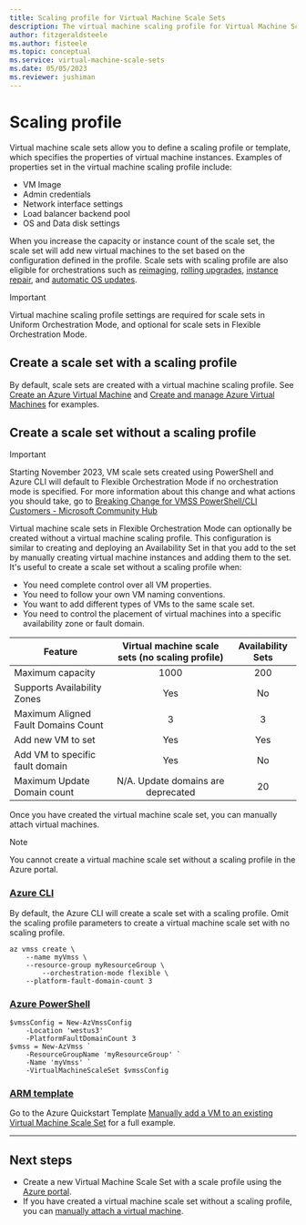 ```yaml
---
title: Scaling profile for Virtual Machine Scale Sets
description: The virtual machine scaling profile for Virtual Machine Scale Sets define the VM configuration you want to use when adding instances to the scale set via autoscaling 
author: fitzgeraldsteele 
ms.author: fisteele
ms.topic: conceptual
ms.service: virtual-machine-scale-sets
ms.date: 05/05/2023
ms.reviewer: jushiman
---
```


# Scaling profile

Virtual machine scale sets allow you to define a scaling profile or template, which specifies the properties of virtual machine instances. Examples of properties set in the virtual machine scaling profile include:

- VM Image
- Admin credentials
- Network interface settings
- Load balancer backend pool
- OS and Data disk settings

When you increase the capacity or instance count of the scale set, the scale set will add new virtual machines to the set based on the configuration defined in the profile. Scale sets with scaling profile are also eligible for orchestrations such as [reimaging](/rest/api/compute/virtual-machine-scale-sets/reimage), [rolling upgrades](/rest/api/compute/virtual-machine-scale-set-rolling-upgrades), [instance repair](virtual-machine-scale-sets-automatic-instance-repairs.md), and [automatic OS updates](virtual-machine-scale-sets-automatic-upgrade.md).

> [!IMPORTANT] 
> Virtual machine scaling profile settings are required for scale sets in Uniform Orchestration Mode, and optional for scale sets in Flexible Orchestration Mode.

## Create a scale set with a scaling profile
By default, scale sets are created with a virtual machine scaling profile. See [Create an Azure Virtual Machine](quick-create-portal.md) and [Create and manage Azure Virtual Machines](tutorial-create-and-manage-cli.md) for examples.

## Create a scale set without a scaling profile

> [!IMPORTANT]
>Starting November 2023, VM scale sets created using PowerShell and Azure CLI will default to Flexible Orchestration Mode if no orchestration mode is specified. For more information about this change and what actions you should take, go to [Breaking Change for VMSS PowerShell/CLI Customers - Microsoft Community Hub](
https://techcommunity.microsoft.com/t5/azure-compute-blog/breaking-change-for-vmss-powershell-cli-customers/ba-p/3818295)

Virtual machine scale sets in Flexible Orchestration Mode can optionally be created without a virtual machine scaling profile. This configuration is similar to creating and deploying an Availability Set in that you add to the set by manually creating virtual machine instances and adding them to the set. It's useful to create a scale set without a scaling profile when:

- You need complete control over all VM properties.
- You need to follow your own VM naming conventions.
- You want to add different types of VMs to the same scale set.
- You need to control the placement of virtual machines into a specific availability zone or fault domain.

| Feature                             | Virtual machine scale sets (no scaling profile) | Availability Sets |
| ----------------------------------- | :---------------------------------------------: | :---------------: |
| Maximum capacity                    |                      1000                       |        200        |
| Supports Availability Zones         |                       Yes                       |        No         |
| Maximum Aligned Fault Domains Count |                        3                        |         3         |
| Add new VM to set                   |                       Yes                       |        Yes        |
| Add VM to specific fault domain     |                       Yes                       |        No         |
| Maximum Update Domain count         |       N/A. Update domains are deprecated        |        20         |

Once you have created the virtual machine scale set, you can manually attach virtual machines.

> [!NOTE]
> You cannot create a virtual machine scale set without a scaling profile in the Azure portal.

### [Azure CLI](#tab/cli)

By default, the Azure CLI will create a scale set with a scaling profile. Omit the scaling profile parameters to create a virtual machine scale set with no scaling profile.

```azurecli-interactive
az vmss create \
	--name myVmss \
	--resource-group myResourceGroup \
        --orchestration-mode flexible \
	--platform-fault-domain-count 3 
```

### [Azure PowerShell](#tab/powershell)

```azurepowershell-interactive
$vmssConfig = New-AzVmssConfig 
	-Location 'westus3' 
	-PlatformFaultDomainCount 3 
$vmss = New-AzVmss `
	-ResourceGroupName 'myResourceGroup' `
	-Name 'myVmss' `
	-VirtualMachineScaleSet $vmssConfig
```

### [ARM template](#tab/arm)

Go to the Azure Quickstart Template [Manually add a VM to an existing Virtual Machine Scale Set](https://github.com/Azure/azure-quickstart-templates/tree/master/quickstarts/microsoft.compute/vmss-flexible-orchestration-manual-add-vm) for a full example.

---


## Next steps
- Create a new Virtual Machine Scale Set with a scale profile using the [Azure portal](quick-create-portal.md).
- If you have created a virtual machine scale set without a scaling profile, you can [manually attach a virtual machine](virtual-machine-scale-sets-attach-detach-vm.md).

